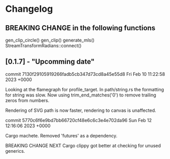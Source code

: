 # Changelog

## BREAKING CHANGE in the following functions

gen_clip_circle()
gen_clip()
generate_mls()
StreamTransformRadians::connect()

## [0.1.7] - "Upcomming date"

commit 7130f29105919266fadb5cb347d73cd8a45e55d8
Fri Feb 10 11:22:58 2023 +0000

Looking at the flamegraph for profile_target.
In path/string.rs the formatting for string was slow.
Now using trim_end_matches('0') to remove trailing zeros from numbers.

Rendering of SVG path is now faster, rendering to canvas is unaffected.

commit 5770c6f6e9bd7bb66720cf48e6c6c3e4e702da96
Sun Feb 12 12:16:06 2023 +0000

Cargo machete. Removed 'futures' as a dependency.

BREAKING CHANGE
NEXT Cargo clippy got better at checking for unused generics.
